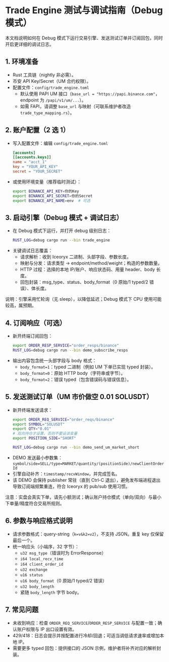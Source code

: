 # Trade Engine 测试与调试指南（Debug 模式）

本文档说明如何在 Debug 模式下运行交易引擎、发送测试订单并订阅回包，同时开启更详细的调试日志。

## 1. 环境准备
- Rust 工具链（nightly 非必需）。
- 币安 API Key/Secret（UM 合约权限）。
- 配置文件：`config/trade_engine.toml`
  - 默认使用 PAPI UM 接口（`base_url = "https://papi.binance.com"`，endpoint 为 `/papi/v1/um/...`）。
  - 如需 FAPI，请调整 `base_url` 与映射（可联系维护者改造 `trade_type_mapping.rs`）。

## 2. 账户配置（2 选 1）
- 写入配置文件：编辑 `config/trade_engine.toml`
  ```toml
  [accounts]
  [[accounts.keys]]
  name = "acct_1"
  key = "YOUR_API_KEY"
  secret = "YOUR_SECRET"
  ```
- 或使用环境变量（推荐临时测试）：
  ```bash
  export BINANCE_API_KEY=你的Key
  export BINANCE_API_SECRET=你的Secret
  export BINANCE_API_NAME=env  # 可选
  ```

## 3. 启动引擎（Debug 模式 + 调试日志）
- 在 Debug 模式下运行，并打开 debug 级别日志：
  ```bash
  RUST_LOG=debug cargo run --bin trade_engine
  ```
- 关键调试日志覆盖：
  - 请求解析：收到 Iceoryx 二进制、头部字段、参数长度。
  - 映射与分发：请求类型 → endpoint/method/weight；构造的参数数量。
  - HTTP 过程：选择的本地 IP/账户、响应状态码、用量 header、body 长度。
  - 回包封装：msg_type、status、body_format（0 原始/1 typed/2 错误）、体长度。

说明：引擎采用忙轮询（无 sleep），以降低延迟；Debug 模式下 CPU 使用可能较高，属预期。

## 4. 订阅响应（可选）
- 新开终端订阅回包：
  ```bash
  export ORDER_RESP_SERVICE="order_resps/binance"
  RUST_LOG=debug cargo run --bin demo_subscribe_resps
  ```
- 输出内容包含统一头部字段与 body 格式：
  - `body_format=1`：typed 二进制（例如 UM 下单已实现 typed 封装）。
  - `body_format=0`：原始 HTTP body（字符串或字节）。
  - `body_format=2`：错误 typed（包含错误码与错误信息）。

## 5. 发送测试订单（UM 市价做空 0.01 SOLUSDT）
- 新开终端发送请求：
  ```bash
  export ORDER_REQ_SERVICE="order_reqs/binance"
  export SYMBOL="SOLUSDT"
  export QTY="0.01"
  # 双向持仓才设置，否则不要设该变量
  export POSITION_SIDE="SHORT"

  RUST_LOG=debug cargo run --bin demo_send_um_market_short
  ```
- DEMO 发送最小参数集：`symbol/side=SELL/type=MARKET/quantity/(positionSide)/newClientOrderId`
- 引擎自动补齐：`timestamp/recvWindow`，并完成签名。
- 该 DEMO 会保持 publisher 常驻（直到 Ctrl-C 退出），避免发布端进程退出导致订阅端频繁重连，符合 Iceoryx 的 pub/sub 使用习惯。

注意：实盘会真实下单，请先小额测试；确认账户持仓模式（单向/双向）与最小下单量/精度符合交易所规则。

## 6. 参数与响应格式说明
- 请求参数格式：query-string（`k=v&k2=v2`），不支持 JSON。重复 key 仅保留最后一个。
- 统一响应头（小端序，32 字节）：
  - `u32 msg_type`（错误时为 ErrorResponse）
  - `i64 local_recv_time`
  - `i64 client_order_id`
  - `u32 exchange`
  - `u16 status`
  - `u16 body_format`（0 原始/1 typed/2 错误）
  - `u32 body_length`
  - 紧随 `body_length` 字节 body。

## 7. 常见问题
- 未收到响应：检查 `ORDER_REQ_SERVICE`/`ORDER_RESP_SERVICE` 与配置一致；确认账户权限与 IP 出口设置有效。
- 429/418：日志会提示并按配置进行冷却/回退；可适当调低请求速率或增加本地 IP。
- 需要更多 typed 回包：提供接口的 JSON 示例，维护者将补齐对应的解析封装。
